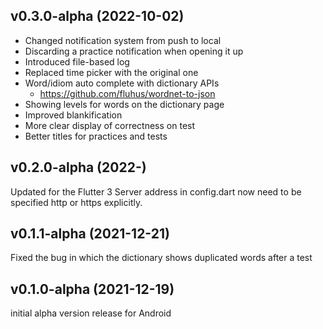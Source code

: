 ## v0.3.0-alpha (2022-10-02)
- Changed notification system from push to local
- Discarding a practice notification when opening it up
- Introduced file-based log
- Replaced time picker with the original one
- Word/idiom auto complete with dictionary APIs
  - https://github.com/fluhus/wordnet-to-json
- Showing levels for words on the dictionary page
- Improved blankification
- More clear display of correctness on test
- Better titles for practices and tests

## v0.2.0-alpha (2022-)
Updated for the Flutter 3
Server address in config.dart now need to be specified http or https explicitly.

## v0.1.1-alpha (2021-12-21)
Fixed the bug in which the dictionary shows duplicated words after a test

## v0.1.0-alpha (2021-12-19)
initial alpha version release for Android
